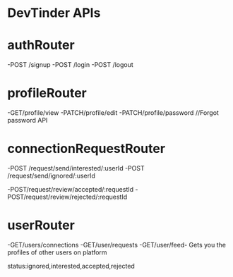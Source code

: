 # DevTinder APIs

# authRouter
-POST /signup
-POST /login
-POST /logout

# profileRouter
-GET/profile/view
-PATCH/profile/edit
-PATCH/profile/password //Forgot password API

# connectionRequestRouter
-POST /request/send/interested/:userId
-POST /request/send/ignored/:userId

-POST/request/review/accepted/:requestId
-POST/request/review/rejected/:requestId

# userRouter
-GET/users/connections
-GET/user/requests
-GET/user/feed- Gets you the profiles of other users on platform


status:ignored,interested,accepted,rejected